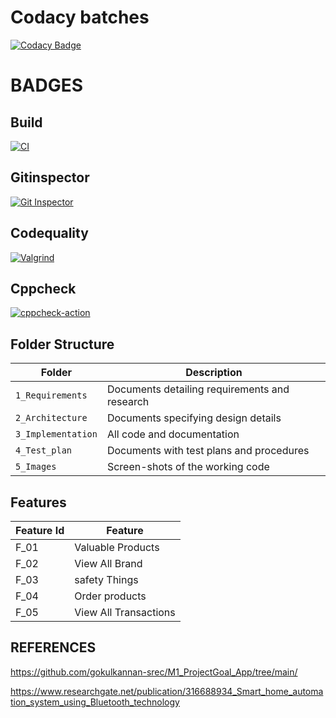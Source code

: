 # Codacy batches

[![Codacy Badge](https://app.codacy.com/project/badge/Grade/33f1b3529b8c4cda8b45d3c10df1d34c)](https://www.codacy.com/gh/gokulkannan-srec/M1_ProjectGoal_App/dashboard?utm_source=github.com&amp;utm_medium=referral&amp;utm_content=gokulkannan-srec/M1_ProjectGoal_App&amp;utm_campaign=Badge_Grade)

# BADGES
## Build
[![CI](https://github.com/gokulkannan-srec/M1_ProjectGoal_App/actions/workflows/build.yml/badge.svg)](https://github.com/gokulkannan-srec/M1_ProjectGoal_App/actions/workflows/build.yml)

## Gitinspector
[![Git Inspector](https://github.com/gokulkannan-srec/M1_ProjectGoal_App/actions/workflows/gitinspector.yml/badge.svg)](https://github.com/gokulkannan-srec/M1_ProjectGoal_App/actions/workflows/gitinspector.yml)

## Codequality
[![Valgrind](https://github.com/gokulkannan-srec/M1_ProjectGoal_App/actions/workflows/codequality.yml/badge.svg)](https://github.com/gokulkannan-srec/M1_ProjectGoal_App/actions/workflows/codequality.yml)

## Cppcheck
[![cppcheck-action](https://github.com/gokulkannan-srec/M1_ProjectGoal_App/actions/workflows/cpp.yml/badge.svg)](https://github.com/gokulkannan-srec/M1_ProjectGoal_App/actions/workflows/cpp.yml)

## Folder Structure
Folder             | Description
-------------------| -----------------------------------------
`1_Requirements`   | Documents detailing requirements and research
`2_Architecture`   | Documents specifying design details
`3_Implementation` | All code and documentation
`4_Test_plan`      | Documents with test plans and procedures
`5_Images`         | Screen-shots of the working code
##  Features
| Feature Id | Feature |
| -----------|---------|
|F_01| Valuable Products | |
|F_02|View All Brand |
|F_03| safety Things |
|F_04| Order products |
|F_05| View All Transactions |

## REFERENCES
https://github.com/gokulkannan-srec/M1_ProjectGoal_App/tree/main/

https://www.researchgate.net/publication/316688934_Smart_home_automation_system_using_Bluetooth_technology

